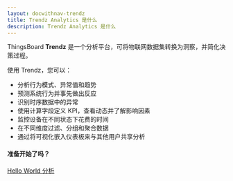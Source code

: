 ```yaml
---
layout: docwithnav-trendz
title: Trendz Analytics 是什么
description: Trendz Analytics 是什么
---
```

ThingsBoard **Trendz** 是一个分析平台，可将物联网数据集转换为洞察，并简化决策过程。

使用 Trendz，您可以：
- 分析行为模式、异常值和趋势
- 预测系统行为并事先做出反应
- 识别时序数据中的异常
- 使用计算字段定义 KPI，查看动态并了解影响因素
- 监控设备在不同状态下花费的时间
- 在不同维度过滤、分组和聚合数据
- 通过将可视化嵌入仪表板来与其他用户共享分析

#### 准备开始了吗？

<p><a href="/docs/trendz/getting-started/" class="button">Hello World 分析</a></p>